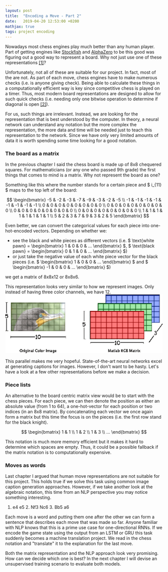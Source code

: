 ```yaml
---
layout: post
title:  "Encoding a Move - Part 2"
date:   2019-04-20 12:53:00 +0200
mathjax: true
tags: project encoding
---
```

Nowadays most chess engines play much better than any human player.
Part of getting engines like [Stockfish](https://stockfishchess.org/) and [AlphaZero](https://deepmind.com/blog/alphazero-shedding-new-light-grand-games-chess-shogi-and-go/) to be this good was figuring out a good way to represent a board.
Why not just use one of these representations [[1]]((https://www.chessprogramming.org/Board_Representation))?

Unfortunately, not all of these are suitable for our project. In fact, most of the are not.
As part of each move, chess engines have to make numerous checks (i.e. is anyone giving check).
Being able to calculate these things in a computationally efficient way is key since competitive chess is played on a timer.
Thus, most modern board representations are designed to allow for such quick checks (i.e. needing only one bitwise operation to determine if diagonal is open [[2]](https://www.chessprogramming.org/0x88)).

For us, such things are irrelevant. Instead, we are looking for the representation that is best understood by the computer.
In theory, a neural network can understand any notation but the more complex the representation, the more data and time will be needed just to teach this representation to the network. Since we have only very limited amounts of data it is worth spending some time looking for a good notation.

### The board as a matrix
In the previous chapter I said the chess board is made up of 8x8 chequered squares.
For mathematicians (or any one who passed 9th grade) the first things that comes to mind is a matrix.
Why not represent the board as one?

Something like this where the number stands for a certain piece and $ i_{11} $ maps to the top left of the board:

$$ \begin{bmatrix} -5 & -2 & -3 & -7 & -9 & -3 & -2 & -5 \\ -1 & -1 & -1 & -1 & -1 & -1 & -1 & -1 \\ 0 & 0 & 0 & 0 & 0 & 0 & 0 & 0 \\ 0 & 0 & 0 & 0 & 0 & 0 & 0 & 0 \\ 0 & 0 & 0 & 0 & 0 & 0 & 0 & 0 \\ 0 & 0 & 0 & 0 & 0 & 0 & 0 & 0 \\ 1 & 1 & 1 & 1 & 1 & 1 & 1 & 1 \\ 5 & 2 & 3 & 7 & 9 & 3 & 2 & 5 \end{bmatrix} $$

Even better, we can convert the categorical values for each piece into one-hot-encoded vectors.
Depending on whether we:
* see the black and white pieces as different vectors (i.e. $ \text{white pawn} = \begin{bmatrix} 1 & 0 & 0 & ... \end{bmatrix} $, $ \text{black pawn} = \begin{bmatrix} 0 & 1 & 0 & ... \end{bmatrix} $)
* or just take the negative value of each white piece vector for the black pieces (i.e. $ \begin{bmatrix} 1 & 0 & 0 & ... \end{bmatrix} $ and $ \begin{bmatrix} -1 & 0 & 0 & ... \end{bmatrix} $)

we get a matrix of 8x8x12 or 8x8x6.

This representation looks very similar to how we represent images.
Only instead of having three color channels, we have 12.
![image as matrix](../img/Color-image-representation-and-RGB-matrix.png "Source: https://www.researchgate.net/publication/282798184_The_project_is_based_on_emerging_field_Image_Processing_In_this_project_A_Graphical_User_Interface_has_been_designed_using_the_software_Labwindows_which_can_process_both_type_of_Real_time_Image_Proces")

This parallel makes me very hopeful.
State-of-the-art neural networks excel at generating captions for images.
However, I don't want to be hasty.
Let's have a look at a few other representations before we make a decision.

### Piece lists
An alternative to the board centric matrix view would be to start with the chess pieces.
For each piece, we can then denote the position as either an absolute value (from 1 to 64), a one-hot-vector for each position or two indices (in an 8x8 matrix).
By concatenating each vector we once again form a matrix but this time the focus is on the pieces (i.e. the first row stand for the black knight).

$$ \begin{bmatrix} 1 & 1 \\ 1 & 2 \\ 1 & 3 \\ ... \end{bmatrix} $$

This notation is much more memory efficient but it makes it hard to determine which spaces are empty.
Thus, it could be a possible fallback if the matrix notation is to computationally expensive.

### Moves as words
Last chapter I argued that human move representations are not suitable for this project.
This holds true if we solve this task using common image caption generation approaches.
However, if we take another look at the algebraic notation, this time from an NLP perspective you may notice something interesting.

1. e4 e5 2. Nf3 Nc6 3. Bb5 a6

Each move is a word and putting them one after the other we can form a sentence that describes each move that was made so far.
Anyone familiar with NLP knows that this is a prime use case for one-directional RNNs.
If we encode the game state using the output from an LSTM or GRU this task suddenly becomes a machine translation project.
We read in the chess notation and "translate" it to the explanation for the last move.

Both the matrix representation and the NLP approach look very promising.
How can we decide which one is best?
In the next chapter I will devise an unsupervised training scenario to evaluate both models.